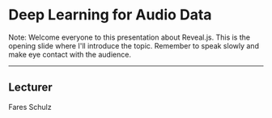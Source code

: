 # Deep Learning for Audio Data

Note:
Welcome everyone to this presentation about Reveal.js. This is the opening slide where I'll introduce the topic. Remember to speak slowly and make eye contact with the audience.

---

## Lecturer

Fares Schulz